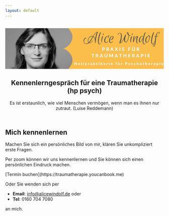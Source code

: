 ```yaml
---
layout: default
---
```

<br/>
<img src="/assets/images/Landingpage Traumatherapie1.jpg" alt="" style="max-width:100%"/>

<header>
	<h2>Kennenlerngespräch für eine Traumatherapie (hp psych)</h2>
	<p>Es ist erstaunlich, wie viel Menschen vermögen, wenn man es ihnen nur zutraut. (Luise Reddemann)</p>
</header>

## Mich kennenlernen
Machen Sie sich ein persönliches Bild von mir, klären Sie unkompliziert erste Fragen. 

Per zoom können wir uns kennenlernen und Sie können sich einen persönlichen Eindruck machen.  

<span class='calltoaction'>
[Termin buchen](https://traumatherapie.youcanbook.me)
</span>

Oder Sie wenden sich per 
- **Email**: info@alicewindolf.de oder
- **Tel**: 0160 704 7080
  
an mich.

